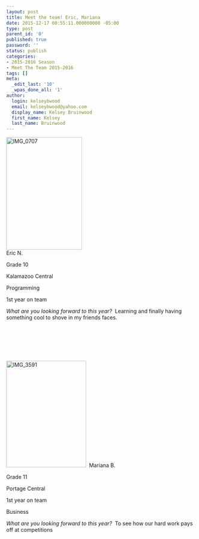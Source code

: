 ```yaml
---
layout: post
title: Meet the team! Eric, Mariana
date: 2015-12-17 00:55:11.000000000 -05:00
type: post
parent_id: '0'
published: true
password: ''
status: publish
categories:
- 2015-2016 Season
- Meet The Team 2015-2016
tags: []
meta:
  _edit_last: '10'
  _wpas_done_all: '1'
author:
  login: kelseybwood
  email: kelseybwood@yahoo.com
  display_name: Kelsey Bruinwood
  first_name: Kelsey
  last_name: Bruinwood
---
```

<p><a href="http://strykeforce.org/wp-content/uploads/2015/12/IMG_07071.jpg"><img class="alignleft size-medium wp-image-3227" src="{{ site.baseurl }}/assets/images/IMG_07071-202x300.jpg" alt="IMG_0707" width="202" height="300" /></a><br />
Eric N.</p>
<p>Grade 10</p>
<p>Kalamazoo Central</p>
<p>Programming</p>
<p>1st year on team</p>
<p><em>What are you looking forward to this year?</em>  Learning and finally having something cool to shove in my friends faces.</p>
<p>&nbsp;</p>
<p>&nbsp;</p>
<p>&nbsp;</p>
<p><a href="http://strykeforce.org/wp-content/uploads/2015/12/IMG_3591.png"><img class="wp-image-3209 alignleft" src="{{ site.baseurl }}/assets/images/IMG_3591-225x300.png" alt="IMG_3591" width="213" height="284" /></a>  Mariana B.</p>
<p>Grade 11</p>
<p>Portage Central</p>
<p>1st year on team</p>
<p>Business</p>
<p><em>What are you looking forward to this year?</em>  To see how our hard work pays off at competitions</p>
<p>&nbsp;</p>
<p>&nbsp;</p>
<p>&nbsp;</p>
